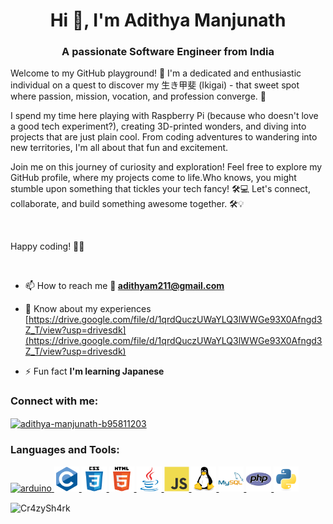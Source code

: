 <h1 align="center">Hi 👋, I'm Adithya Manjunath</h1>
<h3 align="center">A passionate Software Engineer from India</h3>

<p>Welcome to my GitHub playground! 🚀 I'm a dedicated and enthusiastic individual on a quest to discover my 生き甲斐 (Ikigai) - that sweet spot where passion, mission, vocation, and profession converge. 🌟 </p>
<p>I spend my time here playing with Raspberry Pi (because who doesn't love a good tech experiment?), creating 3D-printed wonders, and diving into projects that are just plain cool. From coding adventures to wandering into new territories, I'm all about that fun and excitement.</p>
<p>Join me on this journey of curiosity and exploration! Feel free to explore my GitHub profile, where my projects come to life.Who knows, you might stumble upon something that tickles your tech fancy! 🛠️💻 Let's connect, collaborate, and build something awesome together. 🛠️💡</p></br>
<p>Happy coding! 🚧✨</p></br>

- 📫 How to reach me **📧 adithyam211@gmail.com**

- 📄 Know about my experiences [https://drive.google.com/file/d/1qrdQuczUWaYLQ3lWWGe93X0Afngd3Z_T/view?usp=drivesdk](https://drive.google.com/file/d/1qrdQuczUWaYLQ3lWWGe93X0Afngd3Z_T/view?usp=drivesdk)

- ⚡ Fun fact **I'm learning Japanese**

<h3 align="left">Connect with me:</h3>
<p align="left">
<a href="https://linkedin.com/in/adithya-manjunath-b95811203" target="blank"><img align="center" src="https://raw.githubusercontent.com/rahuldkjain/github-profile-readme-generator/master/src/images/icons/Social/linked-in-alt.svg" alt="adithya-manjunath-b95811203" height="30" width="40" /></a>
</p>

<h3 align="left">Languages and Tools:</h3>
<p align="left"> <a href="https://www.arduino.cc/" target="_blank" rel="noreferrer"> <img src="https://cdn.worldvectorlogo.com/logos/arduino-1.svg" alt="arduino" width="40" height="40"/> </a> <a href="https://www.cprogramming.com/" target="_blank" rel="noreferrer"> <img src="https://raw.githubusercontent.com/devicons/devicon/master/icons/c/c-original.svg" alt="c" width="40" height="40"/> </a> <a href="https://www.w3schools.com/css/" target="_blank" rel="noreferrer"> <img src="https://raw.githubusercontent.com/devicons/devicon/master/icons/css3/css3-original-wordmark.svg" alt="css3" width="40" height="40"/> </a> <a href="https://www.w3.org/html/" target="_blank" rel="noreferrer"> <img src="https://raw.githubusercontent.com/devicons/devicon/master/icons/html5/html5-original-wordmark.svg" alt="html5" width="40" height="40"/> </a> <a href="https://www.java.com" target="_blank" rel="noreferrer"> <img src="https://raw.githubusercontent.com/devicons/devicon/master/icons/java/java-original.svg" alt="java" width="40" height="40"/> </a> <a href="https://developer.mozilla.org/en-US/docs/Web/JavaScript" target="_blank" rel="noreferrer"> <img src="https://raw.githubusercontent.com/devicons/devicon/master/icons/javascript/javascript-original.svg" alt="javascript" width="40" height="40"/> </a> <a href="https://www.linux.org/" target="_blank" rel="noreferrer"> <img src="https://raw.githubusercontent.com/devicons/devicon/master/icons/linux/linux-original.svg" alt="linux" width="40" height="40"/> </a> <a href="https://www.mysql.com/" target="_blank" rel="noreferrer"> <img src="https://raw.githubusercontent.com/devicons/devicon/master/icons/mysql/mysql-original-wordmark.svg" alt="mysql" width="40" height="40"/> </a> <a href="https://www.php.net" target="_blank" rel="noreferrer"> <img src="https://raw.githubusercontent.com/devicons/devicon/master/icons/php/php-original.svg" alt="php" width="40" height="40"/> </a> <a href="https://www.python.org" target="_blank" rel="noreferrer"> <img src="https://raw.githubusercontent.com/devicons/devicon/master/icons/python/python-original.svg" alt="python" width="40" height="40"/> </a> </p>
<img width="400" height="200" align="center" style="margin_left:300" src="https://github-readme-stats.vercel.app/api/top-langs?username=Cr4zySh4rk&show_icons=true&locale=en&layout=compact" alt="Cr4zySh4rk" /></p>
